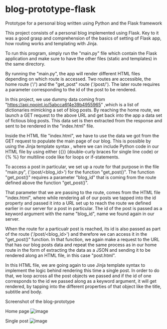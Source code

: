 # blog-prototype-flask
Prototype for a personal blog written using Python and the Flask framework

This project consists of a personal blog implemented using Flask. Key to it was a good grasp and comprehension of the basics
of setting of Flask app, how routing works and templating with Jinja.

To run this program, simply run the "main.py" file which contain the Flask application and make sure to have the other files (static and templates)
in the same directory.

By running the "main.py", the app will render different HTML files depending on which route is accessed. Two routes are accessible, the home route ('/') and
the "get_post" route ('/post/<id>'). The later route requires a parameter corresponding to the id of the post to be rendered. 

In this project, we use dummy data coming from "https://api.npoint.io/5abcca6f4e39b4955965" ,which is a list of dictionaries mimicking a set of blog posts.
By reaching the home route, we launch a GET request to the above URL and get back into the app a data set of fictious blog posts. This data set is then extracted
from the response and sent to be rendered in the "index.html" file. 

Inside the HTML file "index.html", we have to use the data we got from the GET request to populate the main page of our blog. This is possible by using the Jinja 
template syntax , where we can include Python code in our HTML file by using either {{}} (double-curly braces for single line code) or {% %} for multiline code like for loops
or if-statements.

To access a post in particular, we set up a route for that purpose in the file "main.py", ('/post/<blog_id>') for the function "get_post()". The function "get_post()" requires a 
parameter "blog_id" that is coming from the route defined above the function "get_post()". 

That parameter that we are passing to the route, comes from the HTML file "index.html", where while rendering all of our posts we tapped into the id property and passed it into a URL set up to reach the route we defined earlier in our server for a post in particular. The id of the post is passed as a keyword argument with the name "blog_id", name 
we found again in our server.

When the route for a particualr post is reached, its id is also passed as part of the route ('/post/<blog_id>') and therefore we can access it in the "get_post()" function.
In that function, we again make a request to the URL that has our blog posts data and repeat the same process as in our home route in the form of extracting the data as a JSON
and sending it to be rendered along an HTML file, in this case "post.html".

In this HTML file, we are going again to use Jinja template syntax to implement the logic behind rendering this time a single post. In order to do that, we loop across all the post objects we passed and if the id of one corresponds to the id we passed along as a keyword argument, it will get rendered, by tapping into the different properties of that 
object like the title, subtitle and body.

Screenshot of the blog-prototype

Home page
![image](https://user-images.githubusercontent.com/55893421/115942114-9b16f000-a476-11eb-99c3-1f9d0e042839.png)

Single post
![image](https://user-images.githubusercontent.com/55893421/115942219-1bd5ec00-a477-11eb-9eaa-900d300a4a60.png)

